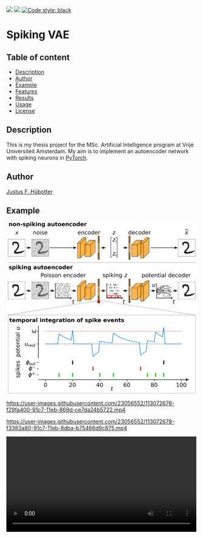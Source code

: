 

<p>
<img src="https://img.shields.io/badge/licence-MIT-green">
<img src="https://img.shields.io/badge/dependencies-up%20to%20date-brightgreen">
<a href="https://github.com/psf/black"><img alt="Code style: black" src="https://img.shields.io/badge/code%20style-black-000000.svg"></a>
</p>

# Spiking VAE

## Table of content
- [Description](#description)
- [Author](#author)
- [Example](#example)
- [Features](#features)
- [Results](#results)
- [Usage](#usage)
- [License](#license)

## Description 

This is my thesis project for the MSc. Artificial Intelligence program at Vrije Universiteit Amsterdam. My aim is to implement an autoencoder network with spiking neurons in [PyTorch](https://github.com/pytorch/pytorch). 

## Author

[Justus F. Hübotter](https://www.huebotter.net)

## Example


<img src="https://github.com/jhuebotter/SpikingVAE/blob/master/methods.png" alt="Image reconstruction example" title="Image reconstruction example" width="500"/>

https://user-images.githubusercontent.com/23056552/113072676-f29fa400-91c7-11eb-869d-ce7da24b5722.mp4


https://user-images.githubusercontent.com/23056552/113072678-f3383a80-91c7-11eb-8dba-b75466d9c875.mp4

<video src="https://github.com/jhuebotter/SpikingVAE/blob/master/SAE_dense_reconstruction.mp4" alt="Image reconstruction example" title="Image reconstruction example" width="500"/>
<video src="https://github.com/jhuebotter/SpikingVAE/blob/master/SAE_dense_reconstruction_noise.mp4" alt="Image reconstruction example" title="Image reconstruction example" width="500"/>


## Features

* [x] CPU/GPU support

* [x] TensorBoard real-time monitoring
* [x] Weights and Biases logging
* [x] Custom loss functions
* [x] Custom metrics 
* [x] Best and last model weights automatically saved
* [ ] Pretrained weights available
* [x] Reconstruction & representation plotting
* [ ] Dataset preprocessing options
* [x] Fully commented and documented

* [x] MNIST dataset
* [x] Fashion-MNIST dataset
* [ ] CelebA dataset
* [ ] Bouncing balls dataset
* [ ] Moving MNIST dataset
* [x] Image-to-spike encoding (rate and time code)

* [x] Fully parameterized model architectuce
* [x] Fully connected classifier
* [x] Convolutional classifier 
* [x] Fully connected spiking classifier
* [x] Spiking convolutional classifier 
* [x] Fully connected autoencoder
* [x] Convolutional autoencoder
* [x] Fully connected variational autoencoder
* [x] Convolutional variational autoencoder
* [x] Fully connected spiking autoencoder
* [x] Convolutional spiking autoencoder

* [ ] ...


## Results

Development and Testing are done on Ubuntu 18.04 with 16 GB RAM, Ryzen 5 3600, nVidia RTX 2070.

## Usage

### Setup

>Requires Python 3.7

The following lines will clone the repository and install all the required dependencies.

```bash
$ https://github.com/jhuebotter/SpikingVAE.git
$ cd SpikingVAE
$ pip install -r requirements.txt
```

This project uses Weights and Biases for logging. In order to use this package, having an account with their platform is mandatory. Before running the scrips, you to login from you local machine by running

```bash
$ wandb login
```

For more information please see the [official documentation](https://docs.wandb.com/quickstart).


### Datasets

In order to download datasets used in the paper experiments use
```bash
$ python setup.py
```

with options `mnist` and `fashion`. For example, if case you want to replicate *all* experiments in this thesis, you must run the following line:

```bash
$ python setup.py mnist fashion
```

It will download and store the datasets locally in the **data** folder. 

### Pretrained Models

Are not yet available here.

### Train Models 

```bash
$ cd src
$ python [model] [args] 
```

For example

```bash
$ python train_cnn.py --dataset mnist --epochs 10 --report-interval 1 --lr 0.001 
```

To visualize training results in TensorBoard, we can use the following command from a new terminal within **src** folder. 

```bash
$ tensorboard --logdir='results/logs'
```

## License

[MIT License](https://github.com/jhuebotter/SpikingVAE/blob/master/LICENSE)

